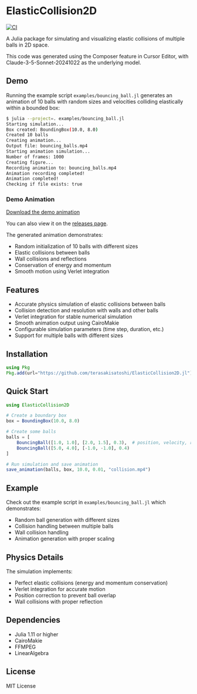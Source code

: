 # ElasticCollision2D

[![CI](https://github.com/terasakisatoshi/ElasticCollision2D.jl/actions/workflows/CI.yml/badge.svg)](https://github.com/terasakisatoshi/ElasticCollision2D.jl/actions/workflows/CI.yml)

A Julia package for simulating and visualizing elastic collisions of multiple balls in 2D space.

This code was generated using the Composer feature in Cursor Editor, with Claude-3-5-Sonnet-20241022 as the underlying model.

## Demo

Running the example script `examples/bouncing_ball.jl` generates an animation of 10 balls with random sizes and velocities colliding elastically within a bounded box:

```bash
$ julia --project=. examples/bouncing_ball.jl
Starting simulation...
Box created: BoundingBox(10.0, 8.0)
Created 10 balls
Creating animation...
Output file: bouncing_balls.mp4
Starting animation simulation...
Number of frames: 1000
Creating figure...
Recording animation to: bouncing_balls.mp4
Animation recording completed!
Animation completed!
Checking if file exists: true
```

### Demo Animation

[Download the demo animation](https://github.com/terasakisatoshi/ElasticCollision2D.jl/releases/download/v0.1.0/bouncing_balls.mp4)

You can also view it on the [releases page](https://github.com/terasakisatoshi/ElasticCollision2D.jl/releases/tag/v0.1.0).

The generated animation demonstrates:
- Random initialization of 10 balls with different sizes
- Elastic collisions between balls
- Wall collisions and reflections
- Conservation of energy and momentum
- Smooth motion using Verlet integration

## Features

- Accurate physics simulation of elastic collisions between balls
- Collision detection and resolution with walls and other balls
- Verlet integration for stable numerical simulation
- Smooth animation output using CairoMakie
- Configurable simulation parameters (time step, duration, etc.)
- Support for multiple balls with different sizes

## Installation

```julia
using Pkg
Pkg.add(url="https://github.com/terasakisatoshi/ElasticCollision2D.jl")
```

## Quick Start

```julia
using ElasticCollision2D

# Create a boundary box
box = BoundingBox(10.0, 8.0)

# Create some balls
balls = [
    BouncingBall([1.0, 1.0], [2.0, 1.5], 0.3),  # position, velocity, radius
    BouncingBall([5.0, 4.0], [-1.0, -1.0], 0.4)
]

# Run simulation and save animation
save_animation(balls, box, 10.0, 0.01, "collision.mp4")
```

## Example

Check out the example script in `examples/bouncing_ball.jl` which demonstrates:
- Random ball generation with different sizes
- Collision handling between multiple balls
- Wall collision handling
- Animation generation with proper scaling

## Physics Details

The simulation implements:
- Perfect elastic collisions (energy and momentum conservation)
- Verlet integration for accurate motion
- Position correction to prevent ball overlap
- Wall collisions with proper reflection

## Dependencies

- Julia 1.11 or higher
- CairoMakie
- FFMPEG
- LinearAlgebra

## License

MIT License
